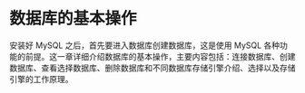 # 数据库的基本操作

安装好 MySQL 之后，首先要进入数据库创建数据库，这是使用 MySQL 各种功能的前提。这一章详细介绍数据库的基本操作，主要内容包括：连接数据库、创建数据库、查看选择数据库、删除数据库和不同数据库存储引擎介绍、选择以及存储引擎的工作原理。

